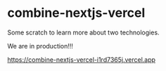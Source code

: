 # combine-nextjs-vercel
Some scratch to learn more about two technologies.


We are in production!!!

https://combine-nextjs-vercel-i1rd7365j.vercel.app
